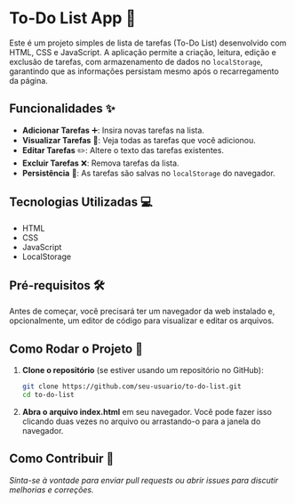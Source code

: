 # To-Do List App 📝

Este é um projeto simples de lista de tarefas (To-Do List) desenvolvido com HTML, CSS e JavaScript. A aplicação permite a criação, leitura, edição e exclusão de tarefas, com armazenamento de dados no `localStorage`, garantindo que as informações persistam mesmo após o recarregamento da página.

## Funcionalidades ✨

- **Adicionar Tarefas** ➕: Insira novas tarefas na lista.
- **Visualizar Tarefas** 👀: Veja todas as tarefas que você adicionou.
- **Editar Tarefas** ✏️: Altere o texto das tarefas existentes.
- **Excluir Tarefas** ❌: Remova tarefas da lista.
- **Persistência** 💾: As tarefas são salvas no `localStorage` do navegador.

## Tecnologias Utilizadas 💻

- HTML
- CSS
- JavaScript
- LocalStorage

## Pré-requisitos 🛠️

Antes de começar, você precisará ter um navegador da web instalado e, opcionalmente, um editor de código para visualizar e editar os arquivos.

## Como Rodar o Projeto 🚀

1. **Clone o repositório** (se estiver usando um repositório no GitHub):
   ```bash
   git clone https://github.com/seu-usuario/to-do-list.git
   cd to-do-list
2. **Abra o arquivo index.html** em seu navegador. Você pode fazer isso clicando duas vezes no arquivo ou arrastando-o para a janela do navegador.

## Como Contribuir 🤝
*Sinta-se à vontade para enviar pull requests ou abrir issues para discutir melhorias e correções.*

